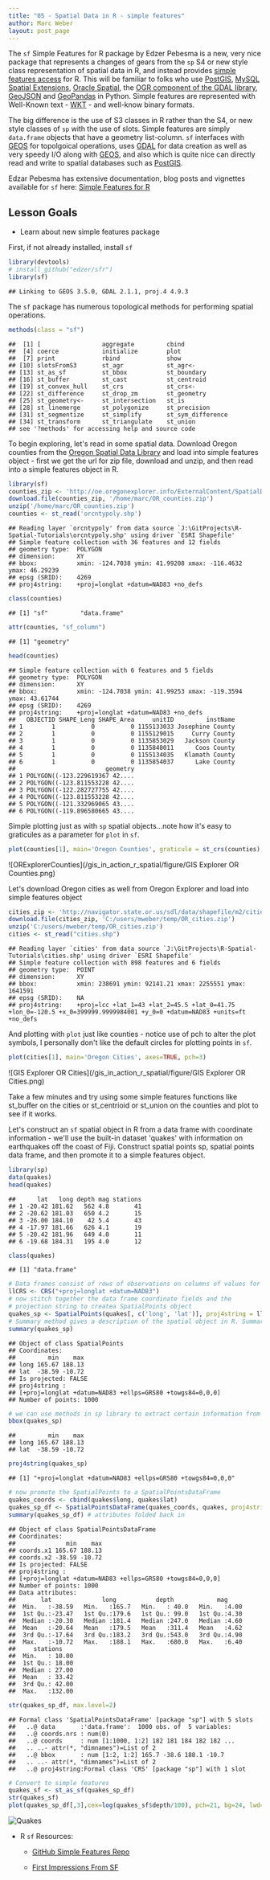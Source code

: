 ```yaml
---
title: "05 - Spatial Data in R - simple features"
author: Marc Weber
layout: post_page
---
```


The `sf` Simple Features for R package by Edzer Pebesma is a new, very nice package that represents a changes of gears from the `sp` S4 or new style class representation of spatial data in R, and instead provides [simple features access](https://en.wikipedia.org/wiki/Simple_Features) for R. This will be familiar to folks who use [PostGIS](https://en.wikipedia.org/wiki/PostGIS), [MySQL Spatial Extensions](https://en.wikipedia.org/wiki/MySQL), [Oracle Spatial](https://en.wikipedia.org/wiki/Oracle_Spatial_and_Graph), the [OGR component of the GDAL library](https://en.wikipedia.org/wiki/GDAL), [GeoJSON](https://datatracker.ietf.org/doc/rfc7946/) and [GeoPandas](http://geopandas.org/) in Python.  Simple features are represented with Well-Known text - [WKT](https://en.wikipedia.org/wiki/Well-known_text) - and well-know binary formats.

The big difference is the use of S3 classes in R rather than the S4, or new style classes of `sp` with the use of slots.  Simple features are simply `data.frame` objects that have a geometry list-column.  `sf` interfaces with [GEOS](https://trac.osgeo.org/geos) for topolgoical operations, uses [GDAL](https://en.wikipedia.org/wiki/GDAL) for data creation as well as very speedy I/O along with [GEOS](https://trac.osgeo.org/geos), and also which is quite nice can directly read and write to spatial databases such as [PostGIS](https://en.wikipedia.org/wiki/PostGIS).  

Edzar Pebesma has extensive documentation, blog posts and vignettes available for `sf` here:
[Simple Features for R](https://github.com/edzer/sfr)

## Lesson Goals
  - Learn about new simple features package

First, if not already installed, install `sf`

```r
library(devtools)
# install_github("edzer/sfr")
library(sf)
```

```
## Linking to GEOS 3.5.0, GDAL 2.1.1, proj.4 4.9.3
```

The `sf` package has numerous topological methods for performing spatial operations.

```r
methods(class = "sf")
```

```
##  [1] [                 aggregate         cbind            
##  [4] coerce            initialize        plot             
##  [7] print             rbind             show             
## [10] slotsFromS3       st_agr            st_agr<-         
## [13] st_as_sf          st_bbox           st_boundary      
## [16] st_buffer         st_cast           st_centroid      
## [19] st_convex_hull    st_crs            st_crs<-         
## [22] st_difference     st_drop_zm        st_geometry      
## [25] st_geometry<-     st_intersection   st_is            
## [28] st_linemerge      st_polygonize     st_precision     
## [31] st_segmentize     st_simplify       st_sym_difference
## [34] st_transform      st_triangulate    st_union         
## see '?methods' for accessing help and source code
```

To begin exploring, let's read in some spatial data. Download Oregon counties from the [Oregon Spatial Data Library](http://spatialdata.oregonexplorer.info/geoportal/catalog/main/home.page) and load into simple features object - first we get the url for zip file, download and unzip, and then read into a simple features object in R.

```r
library(sf)
counties_zip <- 'http://oe.oregonexplorer.info/ExternalContent/SpatialDataforDownload/orcnty2015.zip'
download.file(counties_zip, '/home/marc/OR_counties.zip')
unzip('/home/marc/OR_counties.zip')
counties <- st_read('orcntypoly.shp')
```

```
## Reading layer `orcntypoly' from data source `J:\GitProjects\R-Spatial-Tutorials\orcntypoly.shp' using driver `ESRI Shapefile'
## Simple feature collection with 36 features and 12 fields
## geometry type:  POLYGON
## dimension:      XY
## bbox:           xmin: -124.7038 ymin: 41.99208 xmax: -116.4632 ymax: 46.29239
## epsg (SRID):    4269
## proj4string:    +proj=longlat +datum=NAD83 +no_defs
```

```r
class(counties)
```

```
## [1] "sf"         "data.frame"
```

```r
attr(counties, "sf_column")
```

```
## [1] "geometry"
```

```r
head(counties)
```

```
## Simple feature collection with 6 features and 5 fields
## geometry type:  POLYGON
## dimension:      XY
## bbox:           xmin: -124.7038 ymin: 41.99253 xmax: -119.3594 ymax: 43.61744
## epsg (SRID):    4269
## proj4string:    +proj=longlat +datum=NAD83 +no_defs
##   OBJECTID SHAPE_Leng SHAPE_Area     unitID         instName
## 1        1          0          0 1155133033 Josephine County
## 2        1          0          0 1155129015     Curry County
## 3        1          0          0 1135853029   Jackson County
## 4        1          0          0 1135848011      Coos County
## 5        1          0          0 1155134035   Klamath County
## 6        1          0          0 1135854037      Lake County
##                         geometry
## 1 POLYGON((-123.229619367 42....
## 2 POLYGON((-123.811553228 42....
## 3 POLYGON((-122.282727755 42....
## 4 POLYGON((-123.811553228 42....
## 5 POLYGON((-121.332969065 43....
## 6 POLYGON((-119.896580665 43....
```

Simple plotting just as with `sp` spatial objects...note how it's easy to graticules as a parameter for `plot` in `sf`.

```r
plot(counties[1], main='Oregon Counties', graticule = st_crs(counties), axes=TRUE)
```

![ORExplorerCounties](/gis_in_action_r_spatial/figure/GIS Explorer OR Counties.png)


Let's download Oregon cities as well from Oregon Explorer and load into simple features object

```r
cities_zip <- 'http://navigator.state.or.us/sdl/data/shapefile/m2/cities.zip'
download.file(cities_zip, 'C:/users/mweber/temp/OR_cities.zip')
unzip('C:/users/mweber/temp/OR_cities.zip')
cities <- st_read("cities.shp")
```

```
## Reading layer `cities' from data source `J:\GitProjects\R-Spatial-Tutorials\cities.shp' using driver `ESRI Shapefile'
## Simple feature collection with 898 features and 6 fields
## geometry type:  POINT
## dimension:      XY
## bbox:           xmin: 238691 ymin: 92141.21 xmax: 2255551 ymax: 1641591
## epsg (SRID):    NA
## proj4string:    +proj=lcc +lat_1=43 +lat_2=45.5 +lat_0=41.75 +lon_0=-120.5 +x_0=399999.9999984001 +y_0=0 +datum=NAD83 +units=ft +no_defs
```

And plotting with `plot` just like counties - notice use of pch to alter the plot symbols, I personally don't like the default circles for plotting points in `sf`.

```r
plot(cities[1], main='Oregon Cities', axes=TRUE, pch=3)
```

![GIS Explorer OR Cities](/gis_in_action_r_spatial/figure/GIS Explorer OR Cities.png)

Take a few minutes and try using some simple features functions like st_buffer on the cities or st_centrioid or st_union on the counties and plot to see if it works.

Let's construct an `sf`  spatial object in R from a data frame with coordinate information - we'll use the built-in dataset 'quakes' with information on earthquakes off the coast of Fiji.  Construct spatial points sp, spatial points data frame, and then promote it to a simple features object.

```r
library(sp)
data(quakes)
head(quakes)
```

```
##      lat   long depth mag stations
## 1 -20.42 181.62   562 4.8       41
## 2 -20.62 181.03   650 4.2       15
## 3 -26.00 184.10    42 5.4       43
## 4 -17.97 181.66   626 4.1       19
## 5 -20.42 181.96   649 4.0       11
## 6 -19.68 184.31   195 4.0       12
```

```r
class(quakes)
```

```
## [1] "data.frame"
```

```r
# Data frames consist of rows of observations on columns of values for variables of interest. Create the coordinate reference system to use
llCRS <- CRS("+proj=longlat +datum=NAD83")
# now stitch together the data frame coordinate fields and the  
# projection string to createa SpatialPoints object
quakes_sp <- SpatialPoints(quakes[, c('long', 'lat')], proj4string = llCRS)
# Summary method gives a description of the spatial object in R. Summary works on pretty much all objects in R - for spatial data, gives us basic information about the projection, coordinates, and data for an sp object if it's a spatial data frame object.
summary(quakes_sp)
```

```
## Object of class SpatialPoints
## Coordinates:
##         min    max
## long 165.67 188.13
## lat  -38.59 -10.72
## Is projected: FALSE 
## proj4string :
## [+proj=longlat +datum=NAD83 +ellps=GRS80 +towgs84=0,0,0]
## Number of points: 1000
```

```r
# we can use methods in sp library to extract certain information from objects
bbox(quakes_sp)
```

```
##         min    max
## long 165.67 188.13
## lat  -38.59 -10.72
```

```r
proj4string(quakes_sp)
```

```
## [1] "+proj=longlat +datum=NAD83 +ellps=GRS80 +towgs84=0,0,0"
```

```r
# now promote the SpatialPoints to a SpatialPointsDataFrame
quakes_coords <- cbind(quakes$long, quakes$lat)
quakes_sp_df <- SpatialPointsDataFrame(quakes_coords, quakes, proj4string=llCRS, match.ID=TRUE)
summary(quakes_sp_df) # attributes folded back in
```

```
## Object of class SpatialPointsDataFrame
## Coordinates:
##              min    max
## coords.x1 165.67 188.13
## coords.x2 -38.59 -10.72
## Is projected: FALSE 
## proj4string :
## [+proj=longlat +datum=NAD83 +ellps=GRS80 +towgs84=0,0,0]
## Number of points: 1000
## Data attributes:
##       lat              long           depth            mag      
##  Min.   :-38.59   Min.   :165.7   Min.   : 40.0   Min.   :4.00  
##  1st Qu.:-23.47   1st Qu.:179.6   1st Qu.: 99.0   1st Qu.:4.30  
##  Median :-20.30   Median :181.4   Median :247.0   Median :4.60  
##  Mean   :-20.64   Mean   :179.5   Mean   :311.4   Mean   :4.62  
##  3rd Qu.:-17.64   3rd Qu.:183.2   3rd Qu.:543.0   3rd Qu.:4.90  
##  Max.   :-10.72   Max.   :188.1   Max.   :680.0   Max.   :6.40  
##     stations     
##  Min.   : 10.00  
##  1st Qu.: 18.00  
##  Median : 27.00  
##  Mean   : 33.42  
##  3rd Qu.: 42.00  
##  Max.   :132.00
```

```r
str(quakes_sp_df, max.level=2)
```

```
## Formal class 'SpatialPointsDataFrame' [package "sp"] with 5 slots
##   ..@ data       :'data.frame':	1000 obs. of  5 variables:
##   ..@ coords.nrs : num(0) 
##   ..@ coords     : num [1:1000, 1:2] 182 181 184 182 182 ...
##   .. ..- attr(*, "dimnames")=List of 2
##   ..@ bbox       : num [1:2, 1:2] 165.7 -38.6 188.1 -10.7
##   .. ..- attr(*, "dimnames")=List of 2
##   ..@ proj4string:Formal class 'CRS' [package "sp"] with 1 slot
```

```r
# Convert to simple features
quakes_sf <- st_as_sf(quakes_sp_df)
str(quakes_sf)
plot(quakes_sp_df[,3],cex=log(quakes_sf$depth/100), pch=21, bg=24, lwd=.4, axes=T) 
```

![Quakes](/gis_in_action_r_spatial/figure/Quakes.png)
- R `sf` Resources:

    - [GitHub Simple Features Repo](https://github.com/edzer/sfr)
    
    - [First Impressions From SF](https://geographicdatascience.com/2017/01/06/first-impressions-from-sf-the-simple-features-r-package/)
    


